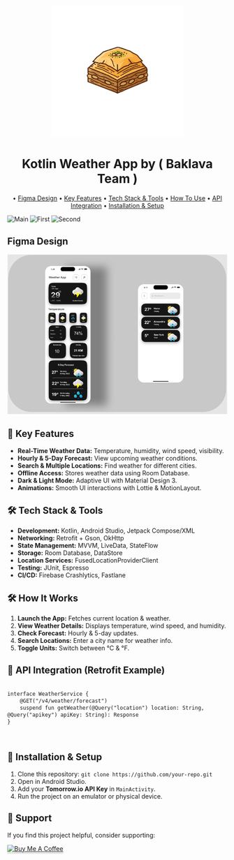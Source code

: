 <!DOCTYPE html>
<html>
<body>
    <h1 align="center">
        <br>
        <img src="app/src/main/res/drawable/baklava_team.png" alt="Baklava" width="300">
    </h1>
    <h1 align="center">Kotlin Weather App by ( Baklava Team )</h1>
    
<p align="center">
        • <a href="#figma-design">Figma Design</a>
        • <a href="#key-features">Key Features</a>
        • <a href="#tech-stack">Tech Stack & Tools</a>
        • <a href="#how-it-works">How To Use</a>    
        • <a href="#api-integration">API Integration</a>
        • <a href="#installation">Installation & Setup</a>
        
 </p>
    
<img src="screenshot.png" alt="Main" width="200">
    <img src="Screenshot 2025-03-02 185434.png" alt="First" width="200">
    <img src="Screenshot 2025-03-12 220851.png" alt="Second" width="200">
    
<h2 id="figma-design">Figma Design</h2>
    <img src="app/src/main/res/drawable/screenshot.png" alt="Design">
    
 <h2 id="key-features">📌 Key Features</h2>
    <ul>
        <li><strong>Real-Time Weather Data:</strong> Temperature, humidity, wind speed, visibility.</li>
        <li><strong>Hourly & 5-Day Forecast:</strong> View upcoming weather conditions.</li>
        <li><strong>Search & Multiple Locations:</strong> Find weather for different cities.</li>
        <li><strong>Offline Access:</strong> Stores weather data using Room Database.</li>
        <li><strong>Dark & Light Mode:</strong> Adaptive UI with Material Design 3.</li>
        <li><strong>Animations:</strong> Smooth UI interactions with Lottie & MotionLayout.</li>
    </ul>
    
<h2 id="tech-stack">🛠 Tech Stack & Tools</h2>
    <ul>
        <li><strong>Development:</strong> Kotlin, Android Studio, Jetpack Compose/XML</li>
        <li><strong>Networking:</strong> Retrofit + Gson, OkHttp</li>
        <li><strong>State Management:</strong> MVVM, LiveData, StateFlow</li>
        <li><strong>Storage:</strong> Room Database, DataStore</li>
        <li><strong>Location Services:</strong> FusedLocationProviderClient</li>
        <li><strong>Testing:</strong> JUnit, Espresso</li>
        <li><strong>CI/CD:</strong> Firebase Crashlytics, Fastlane</li>
    </ul>
    
<h2 id="how-it-works">🛠 How It Works</h2>
    <ol>
        <li><strong>Launch the App:</strong> Fetches current location & weather.</li>
        <li><strong>View Weather Details:</strong> Displays temperature, wind speed, and humidity.</li>
        <li><strong>Check Forecast:</strong> Hourly & 5-day updates.</li>
        <li><strong>Search Locations:</strong> Enter a city name for weather info.</li>
        <li><strong>Toggle Units:</strong> Switch between °C & °F.</li>
    </ol>
    
 <h2 id="api-integration">📂 API Integration (Retrofit Example)</h2>
    <pre>
<code>
interface WeatherService {
    @GET("/v4/weather/forecast")
    suspend fun getWeather(@Query("location") location: String, @Query("apikey") apiKey: String): Response<WeatherResponse>
}
</code>
    </pre>
    
  <h2 id="installation">🚀 Installation & Setup</h2>
    <ol>
        <li>Clone this repository: <code>git clone https://github.com/your-repo.git</code></li>
        <li>Open in Android Studio.</li>
        <li>Add your <strong>Tomorrow.io API Key</strong> in <code>MainActivity</code>.</li>
        <li>Run the project on an emulator or physical device.</li>
    </ol>
    
 <h2 id="support">📢 Support</h2>
    <p>If you find this project helpful, consider supporting:</p>
    <a href="https://buymeacoffee.com/mohamedmkaj" target="_blank">
        <img src="https://www.buymeacoffee.com/assets/img/custom_images/purple_img.png" alt="Buy Me A Coffee" 
             style="height: 41px !important;width: 174px !important;box-shadow: 0px 3px 2px 0px rgba(190, 190, 190, 0.5) !important;">
    </a>
</body>
</html>
